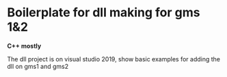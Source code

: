 # Boilerplate for dll making for gms 1&2

**C++ mostly**

The dll project is on visual studio 2019, show basic examples for adding the dll on gms1 and gms2
